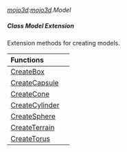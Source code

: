 _[mojo3d](../../modules/mojo3d/mojo3d-module.md):[mojo3d](../../modules/mojo3d/mojo3d-module.md).Model_
##### Class Model Extension
Extension methods for creating models.

| Functions | |
|:---|:---|
| [CreateBox](mojo3d-model_ext-createbox.md) |  |
| [CreateCapsule](mojo3d-model_ext-createcapsule.md) |  |
| [CreateCone](mojo3d-model_ext-createcone.md) |  |
| [CreateCylinder](mojo3d-model_ext-createcylinder.md) |  |
| [CreateSphere](mojo3d-model_ext-createsphere.md) |  |
| [CreateTerrain](mojo3d-model_ext-createterrain.md) |  |
| [CreateTorus](mojo3d-model_ext-createtorus.md) |  |
